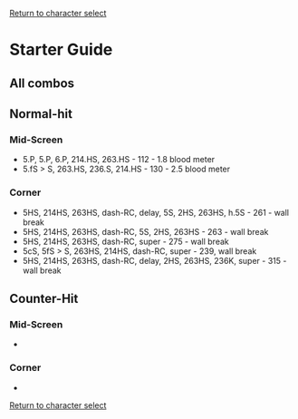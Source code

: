 [Return to character select](./index.md)  

# Starter Guide



## All combos

## Normal-hit

### Mid-Screen

- 5.P, 5.P, 6.P, 214.HS, 263.HS - 112 - 1.8 blood meter
- 5.fS > S, 263.HS, 236.S, 214.HS - 130 - 2.5 blood meter

### Corner

- 5HS, 214HS, 263HS, dash-RC, delay, 5S, 2HS, 263HS, h.5S - 261 - wall break
- 5HS, 214HS, 263HS, dash-RC, 5S, 2HS, 263HS - 263 - wall break
- 5HS, 214HS, 263HS, dash-RC, super - 275 - wall break
- 5cS, 5fS > S, 263HS, 214HS, dash-RC, super - 239, wall break
- 5HS, 214HS, 263HS, dash-RC, delay, 2HS, 263HS, 236K, super - 315 - wall break

## Counter-Hit

### Mid-Screen

- 

### Corner

- 

[Return to character select](./index.md)  
